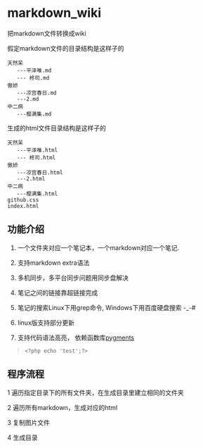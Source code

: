 markdown_wiki
=============

把markdown文件转换成wiki

假定markdown文件的目录结构是这样子的

	天然呆
       ---平泽唯.md
       --- 柊司.md
	傲娇
       ---凉宫春日.md
       ---2.md
	中二病
       ---樱满集.md
    

生成的html文件目录结构是这样子的

	天然呆
       ---平泽唯.html
       --- 柊司.html
	傲娇
       ---凉宫春日.html
       ---2.html
	中二病
       ---樱满集.html
    github.css
    index.html

## 功能介绍

1. 一个文件夹对应一个笔记本，一个markdown对应一个笔记. 

2. 支持markdown extra语法

3. 多机同步，多平台同步问题用同步盘解决

4. 笔记之间的链接靠超链接完成 

5. 笔记的搜索Linux下用grep命令, Windows下用百度硬盘搜索  -_-#

6. linux版支持部分更新

7. 支持代码语法高亮， 依赖函数库[pygments](http://pygments.org/)

>    ~~~.php
>    <?php echo 'test';?>
>    ~~~

## 程序流程

1 遍历指定目录下的所有文件夹，在生成目录里建立相同的文件夹

2 遍历所有markdown，生成对应的html

3 复制图片文件

4 生成目录

